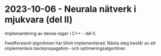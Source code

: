# 2023-10-06 - Neurala nätverk i mjukvara (del II)
Implementering av dense-lager i C++ - del II.  

Feedforward-algoritmen har blivit implementerad. Nästa steg består av att implementera
backpropagation- och optimeringsalgoritmer.